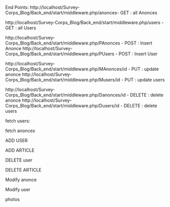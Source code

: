 
End Points:
http://localhost/Survey-Corps_Blog/Back_end/start/middleware.php/anonces- GET : all Anonces

http://localhost/Survey-Corps_Blog/Back_end/start/middleware.php/users - GET  : all Users

http://localhost/Survey-Corps_Blog/Back_end/start/middleware.php/PAnonces - POST : Insert Anonce
http://localhost/Survey-Corps_Blog/Back_end/start/middleware.php/PUsers - POST : Insert User

http://localhost/Survey-Corps_Blog/Back_end/start/middleware.php/MAnonces/id - PUT : update anonce
http://localhost/Survey-Corps_Blog/Back_end/start/middleware.php/Musers/id - PUT : update users

http://localhost/Survey-Corps_Blog/Back_end/start/middleware.php/Danonces/id - DELETE : delete anonce
http://localhost/Survey-Corps_Blog/Back_end/start/middleware.php/Dusers/id - DELETE : delete users





fetch users:  
<!-- 

var xhr = new XMLHttpRequest();
xhr.open("GET", "http://localhost/Survey-Corps_Blog/Back_end/start/middleware.php/users", true);
xhr.setRequestHeader("token", "code");
xhr.setRequestHeader("userid", 1);

xhr.onreadystatechange = function () {
    if (xhr.readyState == 4) {
        if (xhr.status == 200) {
            // Successful response
            var data = JSON.parse(xhr.responseText);
            console.log(data);
        } else {
            // Error handling
            console.error('XHR error:', xhr.status, xhr.statusText);
        }
    }
};

xhr.send();

 -->
 fetch anonces
 <!-- 
 var xhr = new XMLHttpRequest();
xhr.open("GET", "http://localhost/Survey-Corps_Blog/Back_end/start/middleware.php/anonces", true);
xhr.setRequestHeader("token", "code");
xhr.setRequestHeader("userid", 1);

xhr.onreadystatechange = function () {
    if (xhr.readyState == 4) {
        if (xhr.status == 200) {
            // Successful response
            var data = JSON.parse(xhr.responseText);
            console.log(data);
        } else {
            // Error handling
            console.error('XHR error:', xhr.status, xhr.statusText);
        }
    }
};

xhr.send();
  -->
 ADD USER 
 <!-- 
var xhr = new XMLHttpRequest();
xhr.open("POST", "http://localhost/Survey-Corps_Blog/Back_end/start/middleware.php/Pusers", true);
xhr.setRequestHeader("Content-Type", "application/json");  // Set the Content-Type header for JSON data
xhr.setRequestHeader("token", "code");
xhr.setRequestHeader("userid", "1");

xhr.onreadystatechange = function () {
    if (xhr.readyState == 4) {
        if (xhr.status == 200) {
            // Successful response
            var data = JSON.parse(xhr.responseText);
            console.log(data);
        } else {
            // Error handling
            console.error('XHR error:', xhr.status, xhr.statusText);
        }
    }
};

var requestData = {
    "username": "taha",
    "Email": "john@example.com",
    "MotDePasse": "securepassword",
    "id_role": "2"
};

xhr.send(JSON.stringify(requestData));

  -->
  ADD ARTICLE
  <!-- 
  var xhr = new XMLHttpRequest();
xhr.open("POST", "http://localhost/Survey-Corps_Blog/Back_end/start/middleware.php/PAnonces", true);
xhr.setRequestHeader("Content-Type", "application/json");  // Set the Content-Type header for JSON data
xhr.setRequestHeader("token", "code");
xhr.setRequestHeader("userid", "1");

xhr.onreadystatechange = function () {
    if (xhr.readyState == 4) {
        if (xhr.status == 200) {
            // Successful response
            var data = JSON.parse(xhr.responseText);
            console.log(data);
        } else {
            // Error handling
            console.error('XHR error:', xhr.status, xhr.statusText);
        }
    }
};

var requestData = {
    "Titre": "taha",
    "Contenu": "john@example.com",
    "id_user": 3
};

xhr.send(JSON.stringify(requestData))
   -->

DELETE user
<!-- 
var xhr = new XMLHttpRequest();
xhr.open("DELETE", "http://localhost/Survey-Corps_Blog/Back_end/start/middleware.php/Dusers/7", true);
xhr.setRequestHeader("Content-Type", "application/json");  // Set the Content-Type header for JSON data
xhr.setRequestHeader("token", "code");
xhr.setRequestHeader("userid", "1");

xhr.onreadystatechange = function () {
    if (xhr.readyState == 4) {
        if (xhr.status == 200) {
            // Successful response
            var data = JSON.parse(xhr.responseText);
            console.log(data);
        } else {
            // Error handling
            console.error('XHR error:', xhr.status, xhr.statusText);
        }
    }
};



xhr.send()
 -->

 DELETE ARTICLE
 <!-- 
    var xhr = new XMLHttpRequest();
xhr.open("DELETE", "http://localhost/Survey-Corps_Blog/Back_end/start/middleware.php/DANONCES/7", true);
xhr.setRequestHeader("Content-Type", "application/json");  // Set the Content-Type header for JSON data
xhr.setRequestHeader("token", "code");
xhr.setRequestHeader("userid", "1");

xhr.onreadystatechange = function () {
    if (xhr.readyState == 4) {
        if (xhr.status == 200) {
            // Successful response
            var data = JSON.parse(xhr.responseText);
            console.log(data);
        } else {
            // Error handling
            console.error('XHR error:', xhr.status, xhr.statusText);
        }
    }
};



xhr.send()
  -->

Modify anonce
<!-- 
var xhr = new XMLHttpRequest();
xhr.open("PUT", "http://localhost/Survey-Corps_Blog/Back_end/start/middleware.php/MAnonces/5", true);
xhr.setRequestHeader("Content-Type", "application/json");  // Set the Content-Type header for JSON data
xhr.setRequestHeader("token", "code");
xhr.setRequestHeader("userid", "1");

xhr.onreadystatechange = function () {
    if (xhr.readyState == 4) {
        if (xhr.status == 200) {
            // Successful response
            var data = JSON.parse(xhr.responseText);
            console.log(data);
        } else {
            // Error handling
            console.error('XHR error:', xhr.status, xhr.statusText);
        }
    }
};

var requestData = {
    "Titre": "lakhje",
    "Contenu": "john@example.com",
    "id_user": 3
};

xhr.send(JSON.stringify(requestData))
 -->

 Modify user
<!-- 
var xhr = new XMLHttpRequest();
xhr.open("PUT", "http://localhost/Survey-Corps_Blog/Back_end/start/middleware.php/Musers/3", true);
xhr.setRequestHeader("Content-Type", "application/json");  // Set the Content-Type header for JSON data
xhr.setRequestHeader("token", "code");
xhr.setRequestHeader("userid", "1");

xhr.onreadystatechange = function () {
    if (xhr.readyState == 4) {
        if (xhr.status == 200) {
            // Successful response
            var data = JSON.parse(xhr.responseText);
            console.log(data);
        } else {
            // Error handling
            console.error('XHR error:', xhr.status, xhr.statusText);
        }
    }
};

var requestData = {
    "username": "ahmed",
    "Email": "john@example.com",
    "MotDePasse": "securepassword",
    "id_role": "2"
};

xhr.send(JSON.stringify(requestData))
 -->


 photos
 <!-- 
function uploadFile() {
            var fileInput = document.getElementById('fileInput');
            var file = fileInput.files[0];

            var formData = new FormData();
            formData.append('file', file);

            var xhr = new XMLHttpRequest();
            xhr.open('POST', 'http://localhost/Survey-Corps_Blog/Back_end/start/middlewarephotos.php', true);
            
            xhr.onload = function () {
                if (xhr.status === 200) {
                    // Handle the response from the server
                    console.log(xhr.responseText);
                } else {
                    console.error('Error during file upload. Status:', xhr.status);
                }
            };

            xhr.send(formData);
        }
  -->